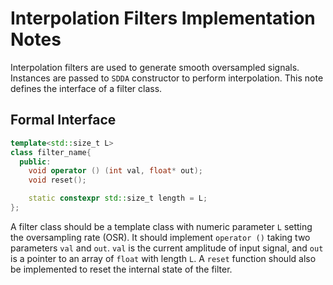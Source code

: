 # Interpolation Filters Implementation Notes
Interpolation filters are used to generate smooth oversampled signals. Instances are passed to `SDDA` constructor to perform interpolation. This note defines the interface of a filter class.

## Formal Interface
```C++
template<std::size_t L>
class filter_name{
  public:
    void operator () (int val, float* out);
    void reset();

    static constexpr std::size_t length = L;
};
```
A filter class should be a template class with numeric parameter `L` setting the oversampling rate (OSR). It should implement `operator ()` taking two parameters `val` and `out`. `val` is the current amplitude of input signal, and `out` is a pointer to an array of `float` with length `L`. A `reset` function should also be implemented to reset the internal state of the filter.
